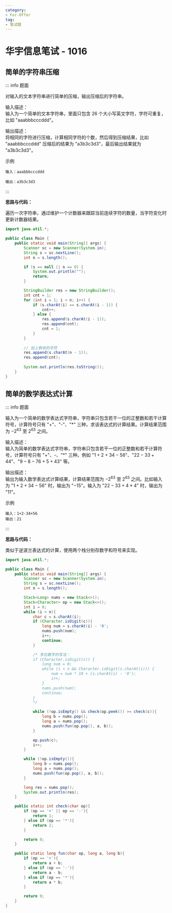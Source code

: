 ```yaml
---
category: 
- For-Offer
tag: 
- 笔试题 
---
```


# 华宇信息笔试 - 1016

<!-- more -->

## 简单的字符串压缩

::: info 题面

对输入的文本字符串进行简单的压缩，输出压缩后的字符串。

输入描述：  
输入为一个简单的文本字符串，里面只包含 $26$ 个大小写英文字符，字符可重复，比如 "aaabbbcccddd"。

输出描述：  
将相同的字符进行压缩，计算相同字符的个数，然后得到压缩结果，比如 "aaabbbcccddd" 压缩后的结果为 "a3b3c3d3"，最后输出结果就为 "a3b3c3d3"。

示例
```
输入：aaabbbcccddd

输出：a3b3c3d3
```

:::

**思路与代码：**

遍历一次字符串，通过维护一个计数器来跟踪当前连续字符的数量，当字符变化时更新计数器结果。

```java
import java.util.*;

public class Main {
    public static void main(String[] args) {
        Scanner sc = new Scanner(System.in);
        String s = sc.nextLine();
        int n = s.length();

        if (s == null || n == 0) {
            System.out.println("");
            return;
        }

        StringBuilder res = new StringBuilder();
        int cnt = 1;
        for (int i = 1; i < n; i++) {
            if (s.charAt(i) == s.charAt(i - 1)) {
                cnt++;
            } else {
                res.append(s.charAt(i - 1));
                res.append(cnt);
                cnt = 1;
            }
        }
        
        // 加上剩余的字符
        res.append(s.charAt(n - 1));
        res.append(cnt);
        
        System.out.println(res.toString());
    }
}
```

## 简单的数学表达式计算

::: info 题面

输入为一个简单的数学表达式字符串，字符串只包含若干一位的正整数和若干计算符号，计算符号只有 "+"、"-"、"*" 三种，求该表达式的计算结果。计算结果范围为 $-2^{63}$ 至 $2^{63}$ 之间。

输入描述：  
输入为简单的数学表达式字符串，字符串只包含若干一位的正整数和若干计算符号，计算符号只有 "+"、-、"*" 三种。例如 "$1+2+34-56$"、"$22-33+44$"、"$9-8-76+5+43$" 等。

输出描述：  
输出为输入数学表达式计算结果，计算结果范围为 $-2^{63}$ 至 $2^{63}$ 之间。比如输入为 "$1+2+34-56$" 时，输出为 "$-15$"。输入为 "$22-33+4*4$" 时，输出为 "$11$"。

示例
```
输入：1+2-34+56
输出：21
```

:::

**思路与代码：**

类似于逆波兰表达式的计算，使用两个栈分别存数字和符号来实现。

```java
import java.util.*;

public class Main {
    public static void main(String[] args) {
        Scanner sc = new Scanner(System.in);
        String s = sc.nextLine();
        int n = s.length();

        Stack<Long> nums = new Stack<>();
        Stack<Character> op = new Stack<>();
        int i = 0;
        while (i < n){
            char c = s.charAt(i);
            if (Character.isDigit(c)){
                long num = s.charAt(i) - '0';
                nums.push(num);
                i++;
                continue;
            }

            /* 多位数字的写法：
            if (Character.isDigit(c)) {
                long num = 0;
                while (i < n && Character.isDigit(s.charAt(i))) {
                    num = num * 10 + (s.charAt(i) - '0');
                    i++;
                }
                nums.push(num);
                continue;
            }
            */

            while (!op.isEmpty() && check(op.peek()) >= check(c)){
                long b = nums.pop();
                long a = nums.pop();
                nums.push(fun(op.pop(), a, b));
            }

            op.push(c);
            i++;
        }

        while (!op.isEmpty()){
            long b = nums.pop();
            long a = nums.pop();
            nums.push(fun(op.pop(), a, b));
        }

        long res = nums.pop();
        System.out.println(res);
    }

    public static int check(char op){
        if (op == '+' || op == '-'){
            return 1;
        } else if (op == '*'){
            return 2;
        }

        return 0;
    }

    public static long fun(char op, long a, long b){
        if (op == '+'){
            return a + b;
        } else if (op == '-'){
            return a - b;
        } else if (op == '*'){
            return a * b;
        }

        return 0;
    }
}
```
